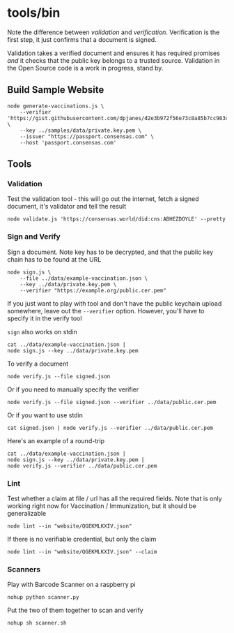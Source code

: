 # tools/bin

Note the difference between _validation_ and _verification_. 
Verification is the first step, it just confirms that a document
is signed.

Validation takes a verified document and ensures it has required
promises _and_ it checks that the public key belongs to a trusted source.
Validation in the Open Source code is a work in progress, stand by.

## Build Sample Website

    node generate-vaccinations.js \
        --verifier 'https://gist.githubusercontent.com/dpjanes/d2e3b972f56e73c8a85b7cc983c9114e/raw/6fe7f11e19478241e61fce8e36b2f2ba626a9fd0/public.cer.pem' \
        --key ../samples/data/private.key.pem \
		--issuer "https://passport.consensas.com" \
        --host 'passport.consensas.com'

## Tools
### Validation
Test the validation tool - this will go out the internet, fetch 
a signed document, it's validator and tell the result

    node validate.js 'https://consensas.world/did:cns:ABHEZDOYLE' --pretty

### Sign and Verify

Sign a document. Note key has to be decrypted, and that the public key chain
has to be found at the URL

    node sign.js \
		--file ../data/example-vaccination.json \
		--key ../data/private.key.pem \
		--verifier "https://example.org/public.cer.pem"

If you just want to play with tool and don't have the public keychain
upload somewhere, leave out the `--verifier` option. 
However, you'll have to specify it in the verify tool

`sign` also works on stdin

    cat ../data/example-vaccination.json | 
	node sign.js --key ../data/private.key.pem 

To verify a document

    node verify.js --file signed.json 

Or if you need to manually specify the verifier

    node verify.js --file signed.json --verifier ../data/public.cer.pem

Or if you want to use stdin

    cat signed.json | node verify.js --verifier ../data/public.cer.pem

Here's an example of a round-trip 

    cat ../data/example-vaccination.json | 
    node sign.js --key ../data/private.key.pem | 
    node verify.js --verifier ../data/public.cer.pem

### Lint

Test whether a claim at file / url has all the required fields.
Note that is only working right now for Vaccination / Immunization,
but it should be generalizable

    node lint --in "website/QGEKMLKXIV.json"

If there is no verifiable credential, but only the claim

    node lint --in "website/QGEKMLKXIV.json" --claim


### Scanners

Play with Barcode Scanner on a raspberry pi

    nohup python scanner.py

Put the two of them together to scan and verify

    nohup sh scanner.sh
